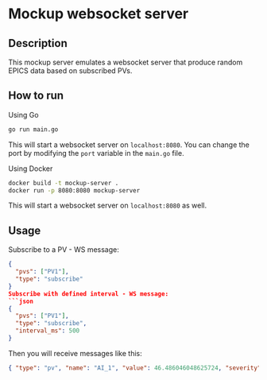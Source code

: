 # Mockup websocket server

## Description

This mockup server emulates a websocket server that produce random EPICS data based on subscribed PVs.

## How to run

Using Go

```bash
go run main.go
```

This will start a websocket server on `localhost:8080`.
You can change the port by modifying the `port` variable in the `main.go` file.

Using Docker

```bash
docker build -t mockup-server .
docker run -p 8080:8080 mockup-server
```

This will start a websocket server on `localhost:8080` as well.

## Usage

Subscribe to a PV - WS message:

````json
{
  "pvs": ["PV1"],
  "type": "subscribe"
}
Subscribe with defined interval - WS message:
```json
{
  "pvs": ["PV1"],
  "type": "subscribe",
  "interval_ms": 500
}
````

Then you will receive messages like this:

```json
{ "type": "pv", "name": "AI_1", "value": 46.486046048625724, "severity": 0, "ok": true, "timestamp": 1746000001.7116504, "units": "mA" }
```
